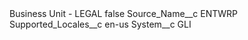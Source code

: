 <?xml version="1.0" encoding="UTF-8"?>
<CustomMetadata xmlns="http://soap.sforce.com/2006/04/metadata" xmlns:xsi="http://www.w3.org/2001/XMLSchema-instance" xmlns:xsd="http://www.w3.org/2001/XMLSchema">
    <label>Business Unit - LEGAL</label>
    <protected>false</protected>
    <values>
        <field>Source_Name__c</field>
        <value xsi:type="xsd:string">ENTWRP</value>
    </values>
    <values>
        <field>Supported_Locales__c</field>
        <value xsi:type="xsd:string">en-us</value>
    </values>
    <values>
        <field>System__c</field>
        <value xsi:type="xsd:string">GLI</value>
    </values>
</CustomMetadata>

